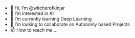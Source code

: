 - 👋 Hi, I’m @witcherofkinjar
- 👀 I’m interested in AI
- 🌱 I’m currently learning Deep Learning
- 💞️ I’m looking to collaborate on Autonomy based Projects
- 📫 How to reach me ...

<!---
witcherofkinjar/witcherofkinjar is a ✨ special ✨ repository because its `README.md` (this file) appears on your GitHub profile.
You can click the Preview link to take a look at your changes.
--->
